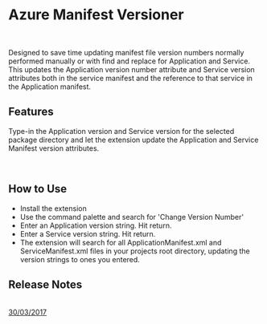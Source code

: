 <h1>Azure Manifest Versioner</h1>
<br/>

Designed to save time updating manifest file version numbers normally performed manually or with find and replace for Application and Service. This updates the Application version number attribute and Service version attributes both in the service manifest and the reference to that service in the Application manifest.

## Features

Type-in the Application version and Service version for the selected package directory and let the extension update the Application and Service Manifest version attributes.

<br/>

## How to Use

- Install the extension
- Use the command palette and search for 'Change Version Number'
- Enter an Application version string. Hit return.
- Enter a Service version string. Hit return.
- The extension will search for all ApplicationManifest.xml and ServiceManifest.xml files in your projects root directory, updating the version strings to ones you entered.


## Release Notes

<br/>
<u>30/03/2017</u>
